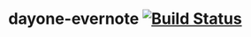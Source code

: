 dayone-evernote [![Build Status](https://travis-ci.org/norbertpotocki/dayone-evernote.png?branch=master)](https://travis-ci.org/norbertpotocki/dayone-evernote)
===============
